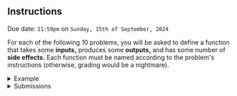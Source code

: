 ## Instructions

Due date: `11:59pm` on `Sunday, 15th of September, 2024`

For each of the following 10 problems, you will be asked to define a function that takes some **inputs,** produces some **outputs,** and has some number of **side effects.**
Each function must be named according to the problem's instructions (otherwise, grading would be a nightmare).

<details><summary>Example</summary>

### Example Problem
Suppose you are asked to define a function named `example` that takes two integer inputs, prints their sum to the terminal, and then returns twice that quantity plus `1`.
The instructions for that problem might look something like the following table.

| **Name:**         | `example`                                        |
| ----------------- | ------------------------------------------------ |
| **Inputs:**       | (`arg1: int`, `arg2: int`)                       |
| **Outputs:**      | (`int`)                                          |
| **Side Effects:** | Writes the sum of `arg1` and `arg2` to `stdout`. |
| **Restrictions:** | No `import`, `if`, `for`, `while` statements.    |

This format specifies that:

- the function you define *must* be named `example`.
- the function *requires* two arguments of `int` type (it doesn't matter what they are called).
- the function *returns* one output of `str` type (it doesn't matter what it is called).
- the function *prints* `arg1 + arg2` to `stdout`
- library imports, conditional statements, and iterating loops are prohibitted.

A valid solution might look something like the code below.

```
def example(x, y):
  z = x + y
  print(z)
  return 2*z + 1
```

</details>

<details><summary>Submissions</summary>

### Submitting Your Solution

Your solution should be either a Python file named `ps01_<netid>.py` or an IPython Jupyter notebook named `ps01_<netid>.ipynb`.
For example, if your NetID is `jdoe3` then your file should be named either `ps01_jdoe3.py` or `ps01_jdoe3.ipynb`.
Your file should be uploaded directly to Canvas under the assignment created for this problem set.

For the example above, a valid solution could be a file named `ps01_jdoe3.py` containing the following lines of code:
```
def example(x, y):
  z = x + y
  print(z)
  return 2*z + 1
```

</details>
